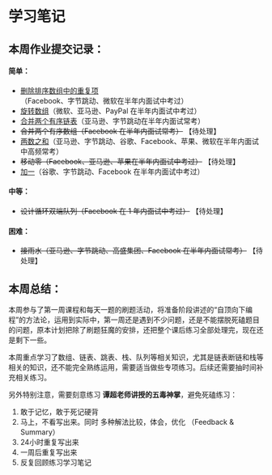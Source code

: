 # 学习笔记

## 本周作业提交记录：
#### 简单：
* [删除排序数组中的重复项](_0026_RemoveDuplicatesFromSortedArray.java)（Facebook、字节跳动、微软在半年内面试中考过）
* [旋转数组](_0189_RotateArray.java)（微软、亚马逊、PayPal 在半年内面试中考过）
* [合并两个有序链表](one-question-per-day_01week\_0814_0021\MergeTwoSortedLists.java)（亚马逊、字节跳动在半年内面试常考）
* <del> 合并两个有序数组（Facebook 在半年内面试常考）</del> 【待处理】
* [两数之和](one-question-per-day_01week/_0812_0001/Sum4TwoNumbers.java)（亚马逊、字节跳动、谷歌、Facebook、苹果、微软在半年内面试中高频常考）
* <del> 移动零（Facebook、亚马逊、苹果在半年内面试中考过）</del> 【待处理】
* [加一](one-question-per-day_01week/_0811_0066/PlusOne.java)（谷歌、字节跳动、Facebook 在半年内面试中考过）
#### 中等：
* <del> 设计循环双端队列（Facebook 在 1 年内面试中考过）</del> 【待处理】
#### 困难：
* <del> 接雨水（亚马逊、字节跳动、高盛集团、Facebook 在半年内面试常考）</del> 【待处理】

## 本周总结：
本周参与了第一周课程和每天一题的刷题活动，将准备阶段讲述的“自顶向下编程”的方法论，运用到实际中，第一周还是遇到不少问题，还是不能摆脱死磕题目的问题，原本计划把除了刷题狂魔的安排，还把整个课后练习全部处理完，现在还是剩下一些。

本周重点学习了数组、链表、跳表、栈、队列等相关知识，尤其是链表断链和栈等相关的知识，还不能完全熟练运用，需要适当做些专项练习。后续还需要抽时间补充相关练习。

另外特别注意，需要刻意练习 **谭超老师讲授的五毒神掌**，避免死磕练习：
1. 敢于记忆，敢于死记硬背
2. 马上，不看写出来。同时 多种解法比较，体会，优化 （Feedback & Summary）
3. 24小时重复写出来
4. 一周后重复写出来
5. 反复回顾练习学习笔记